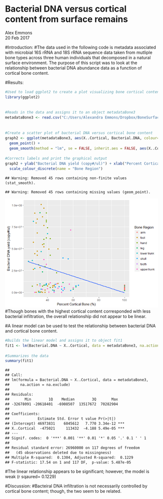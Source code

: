 # Bacterial DNA versus cortical content from surface remains
Alex Emmons  
20 Feb 2017  


#Introduction: 
#The data used in the following code is metadata associated with microbial 16S rRNA and 18S rRNA sequence data taken from mutliple bone types across three human individuals that decomposed in a natural surface environment. The purpose of this script was to look at the relationship between bacterial DNA abundance data as a function of cortical bone content. 


#Results: 

```r
#Used to load ggplot2 to create a plot visualizing bone cortical content versus bacterial DNA quantity
library(ggplot2)


#Reads in the data and assigns it to an object metadataBone3 
metadataBone3 <- read.csv("C:/Users/Alexandra Emmons/Dropbox/BoneSurfaceProject/BoneSurface_metadata_all.csv")
               

#Create a scatter plot of bacterial DNA versus cortical bone content
graph2 <- ggplot(metadataBone3, aes(X..Cortical, Bacterial.DNA, colour=Body.region)) + 
  geom_point() +
  geom_smooth(method = "lm", se = FALSE, inherit.aes = FALSE, aes(X..Cortical, Bacterial.DNA))

#Corrects labels and print the graphical output
graph2 + ylab("Bacterial DNA yield (copy#/ul)") + xlab("Percent Cortical Bone (%)")+ 
  scale_colour_discrete(name = "Bone Region")
```

```
## Warning: Removed 45 rows containing non-finite values (stat_smooth).
```

```
## Warning: Removed 45 rows containing missing values (geom_point).
```

![](BactDNA_CorticalProject_files/figure-html/unnamed-chunk-1-1.png)<!-- -->
#Though bones with the highest cortical content corresponded with less bacterial infiltration, the overall relationship did not appear to be linear. 

#A linear model can be used to test the relationship between bacterial DNA and cortical bone content. 

```r
#Builds the linear model and assigns it to object fit1
fit1 <- lm(Bacterial.DNA ~ X..Cortical, data = metadataBone3, na.action = na.exclude)

#Summarizes the data
summary(fit1)
```

```
## 
## Call:
## lm(formula = Bacterial.DNA ~ X..Cortical, data = metadataBone3, 
##     na.action = na.exclude)
## 
## Residuals:
##       Min        1Q    Median        3Q       Max 
## -32678091 -20618401  -6908507  13517672  70282904 
## 
## Coefficients:
##             Estimate Std. Error t value Pr(>|t|)    
## (Intercept) 46973831    6045612   7.770 3.34e-12 ***
## X..Cortical  -475021     113432  -4.188 5.49e-05 ***
## ---
## Signif. codes:  0 '***' 0.001 '**' 0.01 '*' 0.05 '.' 0.1 ' ' 1
## 
## Residual standard error: 26960000 on 117 degrees of freedom
##   (45 observations deleted due to missingness)
## Multiple R-squared:  0.1304,	Adjusted R-squared:  0.1229 
## F-statistic: 17.54 on 1 and 117 DF,  p-value: 5.487e-05
```
#The linear relationship appears to be significant; however, the model is weak (r sqaured= 0.1229)

#Discussion:
#Bacteiral DNA infiltration is not necessarily controlled by cortical bone content; though, the two seem to be related. 



